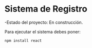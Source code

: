 <h1>Sistema de Registro</h1>

-Estado del proyecto: En construcción.

Para ejecutar el sistema debes poner:

```npm install react ```
